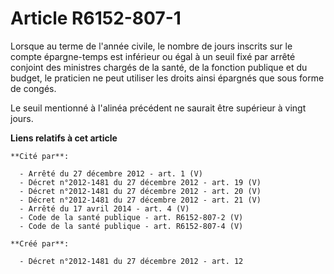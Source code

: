 # Article R6152-807-1

Lorsque au terme de l'année civile, le nombre de jours inscrits sur le compte épargne-temps est inférieur ou égal à un seuil
fixé par arrêté conjoint des ministres chargés de la santé, de la fonction publique et du budget, le praticien ne peut
utiliser les droits ainsi épargnés que sous forme de congés. 

Le seuil mentionné à l'alinéa précédent ne saurait être supérieur à vingt jours.

**Liens relatifs à cet article**

	**Cité par**:

	  - Arrêté du 27 décembre 2012 - art. 1 (V)
	  - Décret n°2012-1481 du 27 décembre 2012 - art. 19 (V)
	  - Décret n°2012-1481 du 27 décembre 2012 - art. 20 (V)
	  - Décret n°2012-1481 du 27 décembre 2012 - art. 21 (V)
	  - Arrêté du 17 avril 2014 - art. 4 (V)
	  - Code de la santé publique - art. R6152-807-2 (V)
	  - Code de la santé publique - art. R6152-807-4 (V)

	**Créé par**:

	  - Décret n°2012-1481 du 27 décembre 2012 - art. 12
